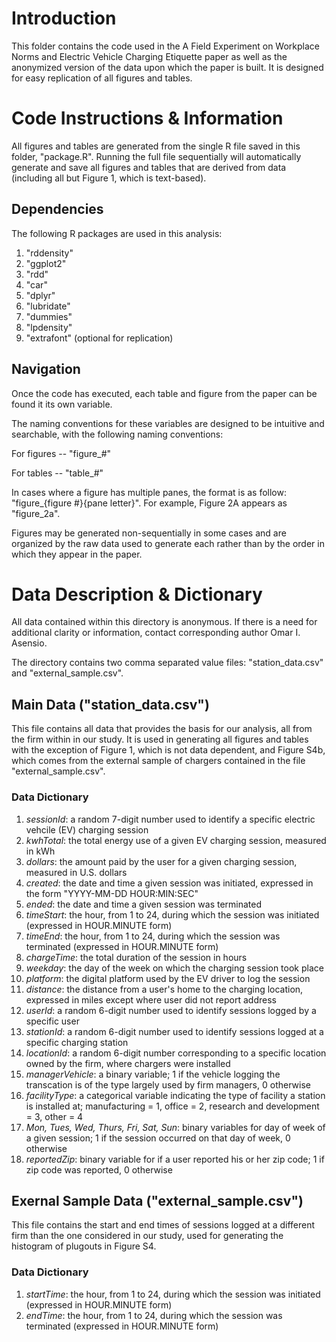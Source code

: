 # Introduction

This folder contains the code used in the A Field Experiment on Workplace Norms and Electric Vehicle Charging Etiquette paper as well as the anonymized version of the data upon which the paper is built. It is designed for easy replication of all figures and tables.

# Code Instructions & Information

All figures and tables are generated from the single R file saved in this folder, "package.R". Running the full file sequentially will automatically generate and save all figures and tables that are derived from data (including all but Figure 1, which is text-based).

## Dependencies

The following R packages are used in this analysis:
1. "rddensity"
2. "ggplot2"
3. "rdd"
4. "car"
5. "dplyr"
6. "lubridate"
7. "dummies"
8. "lpdensity"
9. "extrafont" (optional for replication)

## Navigation

Once the code has executed, each table and figure from the paper can be found it its own variable.

The naming conventions for these variables are designed to be intuitive and searchable, with the following naming conventions:

For figures -- "figure_#"

For tables -- "table_#"

In cases where a figure has multiple panes, the format is as follow: "figure_{figure #}{pane letter}". For example, Figure 2A appears as "figure_2a".

Figures may be generated non-sequentially in some cases and are organized by the raw data used to generate each rather than by the order in which they appear in the paper. 

# Data Description & Dictionary

All data contained within this directory is anonymous. If there is a need for additional clarity or information, contact corresponding author Omar I. Asensio. 

The directory contains two comma separated value files: "station_data.csv" and "external_sample.csv".

## Main Data ("station_data.csv")

This file contains all data that provides the basis for our analysis, all from the firm within in our study. It is used in generating all figures and tables with the exception of Figure 1, which is not data dependent, and Figure S4b, which comes from the external sample of chargers contained in the file "external_sample.csv".

### Data Dictionary

1. *sessionId*: a random 7-digit number used to identify a specific electric vehcile (EV) charging session
2. *kwhTotal*: the total energy use of a given EV charging session, measured in kWh
3. *dollars*: the amount paid by the user for a given charging session, measured in U.S. dollars
4. *created*: the date and time a given session was initiated, expressed in the form "YYYY-MM-DD HOUR:MIN:SEC"
5. *ended*: the date and time a given session was terminated
6. *timeStart*: the hour, from 1 to 24, during which the session was initiated (expressed in HOUR.MINUTE form)
7. *timeEnd*: the hour, from 1 to 24, during which the session was terminated (expressed in HOUR.MINUTE form)
8. *chargeTime*: the total duration of the session in hours
9. *weekday*: the day of the week on which the charging session took place
10. *platform*: the digital platform used by the EV driver to log the session
11. *distance*: the distance from a user's home to the charging location, expressed in miles except where user did not report address
12. *userId*: a random 6-digit number used to identify sessions logged by a specific user
13. *stationId*: a random 6-digit number used to identify sessions logged at a specific charging station
14. *locationId*: a random 6-digit number corresponding to a specific location owned by the firm, where chargers were installed
15. *managerVehicle*: a binary variable; 1 if the vehicle logging the transcation is of the type largely used by firm managers, 0 otherwise
16. *facilityType*: a categorical variable indicating the type of facility a station is installed at; manufacturing = 1, office = 2, research and development = 3, other = 4
17. *Mon, Tues, Wed, Thurs, Fri, Sat, Sun*: binary variables for day of week of a given session; 1 if the session occurred on that day of week, 0 otherwise
18. *reportedZip*: binary variable for if a user reported his or her zip code; 1 if zip code was reported, 0 otherwise

## Exernal Sample Data ("external_sample.csv")

This file contains the start and end times of sessions logged at a different firm than the one considered in our study, used for generating the histogram of plugouts in Figure S4.

### Data Dictionary

1. *startTime*: the hour, from 1 to 24, during which the session was initiated (expressed in HOUR.MINUTE form)
2. *endTime*: the hour, from 1 to 24, during which the session was terminated (expressed in HOUR.MINUTE form)




